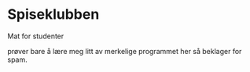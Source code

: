 # Spiseklubben
Mat for studenter


prøver bare å lære meg litt av merkelige programmet her så beklager for spam.
